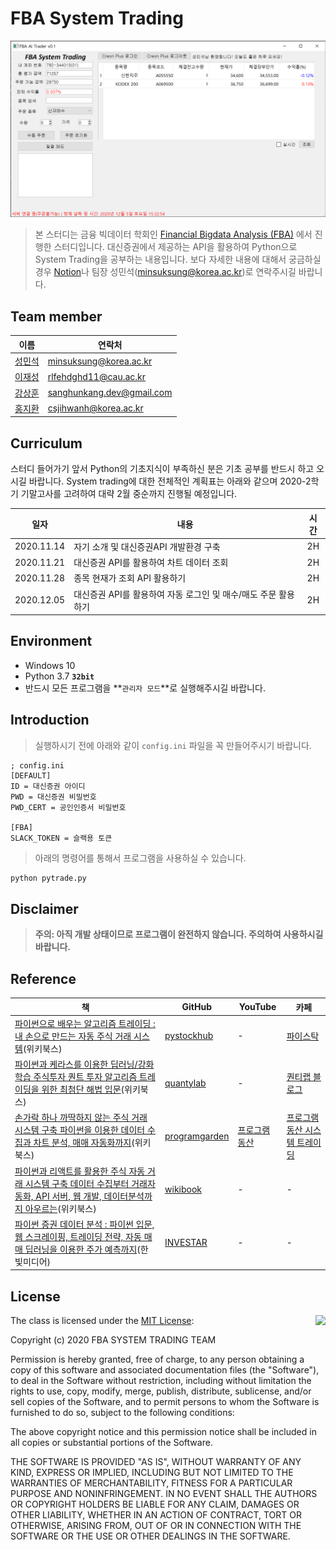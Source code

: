 # FBA System Trading

![](./img/example.png)

> 본 스터디는 금융 빅데이터 학회인 [Financial Bigdata Analysis (FBA)](http://fbatrading.com/) 에서 진행한 스터디입니다. 대신증권에서 제공하는 API을 활용하여 Python으로 System Trading을 공부하는 내용입니다. 보다 자세한 내용에 대해서 궁금하실 경우 [Notion](https://www.notion.so/minsuksung/FBA-System-Trading-fcb5717a7b414cd883c81a1717e14056)나 팀장 성민석(minsuksung@korea.ac.kr)로 연락주시길 바랍니다.

## Team member
|이름|연락처|
|---|---|
|[성민석](https://github.com/minsuk-sung/)|minsuksung@korea.ac.kr|
|[이재성](https://github.com/minsuk-sung/)|rlfehdghd11@cau.ac.kr|
|[강상훈](https://github.com/minsuk-sung/)|sanghunkang.dev@gmail.com|
|[홍지환](https://github.com/minsuk-sung/)|csjihwanh@korea.ac.kr|

## Curriculum
스터디 들어가기 앞서 Python의 기초지식이 부족하신 분은 기초 공부를 반드시 하고 오시길 바랍니다. System trading에 대한 전체적인 계획표는 아래와 같으며 2020-2학기 기말고사를 고려하여 대략 2월 중순까지 진행될 예정입니다.

|일자|내용|시간|
|---|---|:---:|
|2020.11.14|자기 소개 및 대신증권API 개발환경 구축|2H|
|2020.11.21|대신증권 API를 활용하여 차트 데이터 조회|2H|
|2020.11.28|종목 현재가 조회 API 활용하기|2H|
|2020.12.05|대신증권 API를 활용하여 자동 로그인 및 매수/매도 주문 활용하기|2H|

## Environment
- Windows 10
- Python 3.7 **`32bit`**
- 반드시 모든 프로그램을 **`관리자 모드`**로 실행해주시길 바랍니다.

## Introduction
> 실행하시기 전에 아래와 같이 `config.ini` 파일을 꼭 만들어주시기 바랍니다.

```
; config.ini
[DEFAULT]
ID = 대신증권 아이디
PWD = 대신증권 비밀번호
PWD_CERT = 공인인증서 비밀번호

[FBA]
SLACK_TOKEN = 슬랙용 토큰
```

> 아래의 명령어를 통해서 프로그램을 사용하실 수 있습니다.
```bash
python pytrade.py
```

## Disclaimer
> **주의: 아직 개발 상태이므로 프로그램이 완전하지 않습니다. 주의하여 사용하시길 바랍니다.**

## Reference
|책|GitHub|YouTube|카페|
|---|---|---|---|
|[파이썬으로 배우는 알고리즘 트레이딩 : 내 손으로 만드는 자동 주식 거래 시스템](http://www.kyobobook.co.kr/product/detailViewKor.laf?ejkGb=KOR&mallGb=KOR&barcode=9791158391461&orderClick=LAG&Kc=)(위키북스)|[pystockhub](https://github.com/pystockhub/book)|-|[파이스탁](https://cafe.naver.com/pystock)|
|[파이썬과 케라스를 이용한 딥러닝/강화학습 주식투자 퀀트 투자 알고리즘 트레이딩을 위한 최첨단 해법 입문](http://www.kyobobook.co.kr/product/detailViewKor.laf?mallGb=KOR&ejkGb=KOR&barcode=9791158392031&orderClick=JAj)(위키북스)|[quantylab](https://github.com/quantylab/rltrader)|-|[퀀티랩 블로그](http://blog.quantylab.com/pages/rltrader.html)|
|[손가락 하나 까딱하지 않는 주식 거래 시스템 구축 파이썬을 이용한 데이터 수집과 차트 분석, 매매 자동화까지](http://www.kyobobook.co.kr/product/detailViewKor.laf?mallGb=KOR&ejkGb=KOR&barcode=9791158392024&orderClick=JAj)(위키북스)|[programgarden](https://github.com/programgarden/book)|[프로그램동산](https://www.youtube.com/channel/UCq7fsrxP6oi6vnYgPkw92jg)|[프로그램동산 시스템 트레이딩](https://cafe.naver.com/programgarden)|
|[파이썬과 리액트를 활용한 주식 자동 거래 시스템 구축 데이터 수집부터 거래자동화, API 서버, 웹 개발, 데이터분석까지 아우르는](http://www.kyobobook.co.kr/product/detailViewKor.laf?mallGb=KOR&ejkGb=KOR&barcode=9791158391881&orderClick=JAj)(위키북스)|[wikibook](https://github.com/wikibook/stock-trading)|-|-|
|[파이썬 증권 데이터 분석 : 파이썬 입문, 웹 스크레이핑, 트레이딩 전략, 자동 매매 딥러닝을 이용한 주가 예측까지](http://www.kyobobook.co.kr/product/detailViewKor.laf?ejkGb=KOR&mallGb=KOR&barcode=9791162243206&orderClick=LAG&Kc=)(한빛미디어)|[INVESTAR](https://github.com/INVESTAR/StockAnalysisInPython)|-|-|

## License
<img align="right" src="http://opensource.org/trademarks/opensource/OSI-Approved-License-100x137.png">

The class is licensed under the [MIT License](http://opensource.org/licenses/MIT):

Copyright (c) 2020 FBA SYSTEM TRADING TEAM

Permission is hereby granted, free of charge, to any person obtaining a copy of this software and associated documentation files (the "Software"), to deal in the Software without restriction, including without limitation the rights to use, copy, modify, merge, publish, distribute, sublicense, and/or sell copies of the Software, and to permit persons to whom the Software is furnished to do so, subject to the following conditions:

The above copyright notice and this permission notice shall be included in all copies or substantial portions of the Software.

THE SOFTWARE IS PROVIDED "AS IS", WITHOUT WARRANTY OF ANY KIND, EXPRESS OR IMPLIED, INCLUDING BUT NOT LIMITED TO THE WARRANTIES OF MERCHANTABILITY, FITNESS FOR A PARTICULAR PURPOSE AND NONINFRINGEMENT. IN NO EVENT SHALL THE AUTHORS OR COPYRIGHT HOLDERS BE LIABLE FOR ANY CLAIM, DAMAGES OR OTHER LIABILITY, WHETHER IN AN ACTION OF CONTRACT, TORT OR OTHERWISE, ARISING FROM, OUT OF OR IN CONNECTION WITH THE SOFTWARE OR THE USE OR OTHER DEALINGS IN THE SOFTWARE.
